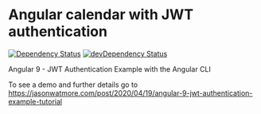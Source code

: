 # Angular calendar with JWT authentication

[![Dependency Status](https://david-dm.org/Israel-Kli/angular-calendar.svg)](https://david-dm.org/Israel-Kli/angular-calendar) [![devDependency Status](https://david-dm.org/Israel-Kli/angular-calendar/dev-status.svg)](https://david-dm.org/Israel-Kli/angular-calendar?type=dev)

Angular 9 - JWT Authentication Example with the Angular CLI

To see a demo and further details go to https://jasonwatmore.com/post/2020/04/19/angular-9-jwt-authentication-example-tutorial